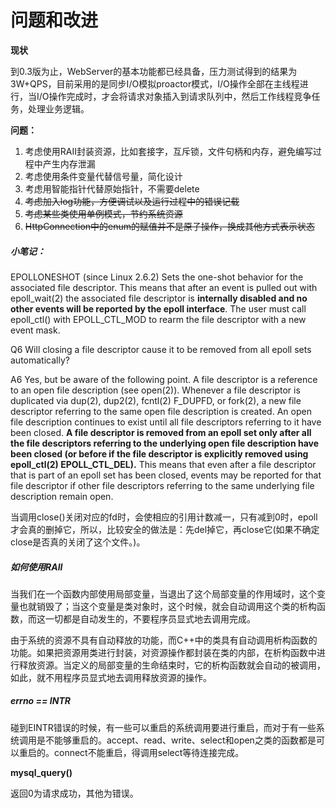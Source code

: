 <!--
 * @Author: GanShuang
 * @Date: 2020-05-23 20:41:29
 * @LastEditors: GanShuang
 * @LastEditTime: 2020-06-27 19:04:02
 * @FilePath: /myWebServer-master/README.md
--> 
# 问题和改进

**现状**

​		到0.3版为止，WebServer的基本功能都已经具备，压力测试得到的结果为3W+QPS，目前采用的是同步I/O模拟proactor模式，I/O操作全部在主线程进行，当I/O操作完成时，才会将请求对象插入到请求队列中，然后工作线程竞争任务，处理业务逻辑。

**问题：**

1. 考虑使用RAII封装资源，比如套接字，互斥锁，文件句柄和内存，避免编写过程中产生内存泄漏
2. 考虑使用条件变量代替信号量，简化设计
3. 考虑用智能指针代替原始指针，不需要delete
4. ~~考虑加入log功能，方便调试以及运行过程中的错误记载~~
5. ~~考虑某些类使用单例模式，节约系统资源~~
6. ~~HttpConnection中的enum的赋值并不是原子操作，换成其他方式表示状态~~

##### 小笔记：

EPOLLONESHOT (since Linux 2.6.2)
           Sets the one-shot behavior for the associated file descriptor. This means that after an event is pulled out with epoll_wait(2) the associated file descriptor is **internally disabled and no other events will be reported by the epoll interface**.  The user must call epoll_ctl() with EPOLL_CTL_MOD to rearm the file descriptor with a new event mask.



Q6  Will closing a file descriptor cause it to be removed from all epoll sets automatically?

A6  Yes, but be aware of the following point.  A file descriptor is a reference to an open file description (see open(2)).  Whenever a file descriptor is duplicated via dup(2), dup2(2), fcntl(2) F_DUPFD, or fork(2), a new file descriptor referring to the same open file description is created.  An open file description continues to exist until all file descriptors referring to it have been closed.  **A file descriptor is removed from an epoll set only after all the file descriptors referring to the underlying open file description have been closed (or before if the file descriptor is explicitly removed using epoll_ctl(2) EPOLL_CTL_DEL).** This means that even after a file descriptor that is part of an epoll set has been closed, events may be reported for that file descriptor if other file descriptors referring to the same underlying file description remain open.

当调用close()关闭对应的fd时，会使相应的引用计数减一，只有减到0时，epoll才会真的删掉它，所以，比较安全的做法是：先del掉它，再close它(如果不确定close是否真的关闭了这个文件。)。



##### 如何使用RAII

当我们在一个函数内部使用局部变量，当退出了这个局部变量的作用域时，这个变量也就销毁了；当这个变量是类对象时，这个时候，就会自动调用这个类的析构函数，而这一切都是自动发生的，不要程序员显式地去调用完成。

由于系统的资源不具有自动释放的功能，而C++中的类具有自动调用析构函数的功能。如果把资源用类进行封装，对资源操作都封装在类的内部，在析构函数中进行释放资源。当定义的局部变量的生命结束时，它的析构函数就会自动的被调用，如此，就不用程序员显式地去调用释放资源的操作。



##### errno == INTR

碰到EINTR错误的时候，有一些可以重启的系统调用要进行重启，而对于有一些系统调用是不能够重启的。accept、read、write、select和open之类的函数都是可以重启的。connect不能重启，得调用select等待连接完成。



**mysql_query()**

返回0为请求成功，其他为错误。